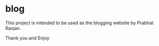 # blog

This project is intended to be used as the blogging website by Prabhat Ranjan.

Thank you and Enjoy
